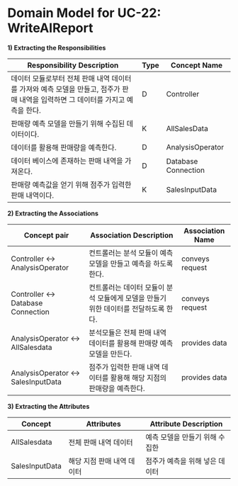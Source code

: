 # Domain Model for UC-22: WriteAIReport

**1) Extracting the Responsibilities**

| Responsibility Description                                   | Type | Concept Name |
| ------------------------------------------------------------ | ---- | ------------ |
| 데이터 모듈로부터 전체 판매 내역 데이터를 가져와 예측 모델을 만들고, 점주가 판매 내역을 입력하면 그 데이터를 가지고 예측을 한다. |  D   | Controller      |
| 판매량 예측 모델을 만들기 위해 수집된 데이터이다.                       |  K   | AllSalesData   |
| 데이터를 활용해 판매량을 예측한다.                                                             |  D    |   AnalysisOperator             |
| 데이터 베이스에 존재하는 판매 내역을 가져온다.                                 |  D    |   Database Connection          |
| 판매량 예측값을 얻기 위해 점주가 입력한 판매 내역이다.                |  K   | SalesInputData| 


**2) Extracting the Associations**

| Concept pair | Association Description | Association Name |
| ------------------ | ----------------------- | ---------------- |
| Controller <-> AnalysisOperator     | 컨트롤러는 분석 모듈이 예측모델을 만들고 예측을 하도록 한다.  |  conveys request  |
| Controller <->    Database Connection   | 컨트롤러는 데이터 모듈이 분석 모듈에게 모델을 만들기 위한 데이터를 전달하도록 한다.  | conveys request  |
| AnalysisOperator <->   AllSalesdata | 분석모듈은 전체 판매 내역 데이터를 활용해 판매량 예측 모델을 만든다.      |    provides data     |
| AnalysisOperator  <-> SalesInputData     |   점주가 입력한 판매 내역 데이터를 활용해 해당 지점의 판매량을 예측한다.        |     provides data           |



**3) Extracting the Attributes**

| Concept | Attributes | Attribute Description |
| ------- | ---------- | --------------------- |
|   AllSalesdata       |  전체 판매 내역 데이터          |   예측 모델을 만들기 위해 수집한                     |
|  SalesInputData       |  해당 지점 판매 내역 데이터          | 점주가 예측을 위해 넣은 데이터                      |


